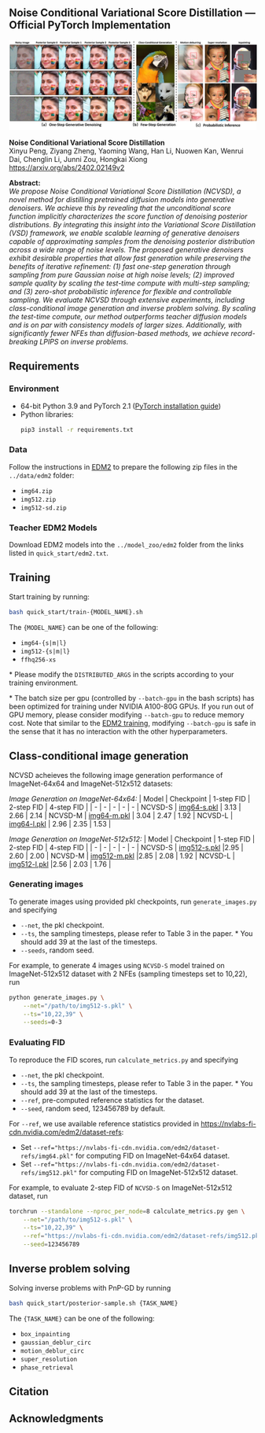 ## Noise Conditional Variational Score Distillation &mdash; Official PyTorch Implementation

![Overview](assets/overview.jpg "Overview")

**Noise Conditional Variational Score Distillation**  
Xinyu Peng, Ziyang Zheng, Yaoming Wang, Han Li, Nuowen Kan, Wenrui Dai, Chenglin Li, Junni Zou, Hongkai Xiong  
https://arxiv.org/abs/2402.02149v2

**Abstract:**  
*We propose Noise Conditional Variational Score Distillation (NCVSD), a novel method for distilling pretrained diffusion models into generative denoisers. We achieve this by revealing that the unconditional score function implicitly characterizes the score function of denoising posterior distributions. By integrating this insight into the Variational Score Distillation (VSD) framework, we enable scalable learning of generative denoisers capable of approximating samples from the denoising posterior distribution across a wide range of noise levels. The proposed generative denoisers exhibit desirable properties that allow fast generation while preserving the benefits of iterative refinement: (1) fast one-step generation through sampling from pure Gaussian noise at high noise levels; (2) improved sample quality by scaling the test-time compute with multi-step sampling; and (3) zero-shot probabilistic inference for flexible and controllable sampling. We evaluate NCVSD through extensive experiments, including class-conditional image generation and inverse problem solving. By scaling the test-time compute, our method outperforms teacher diffusion models and is on par with consistency models of larger sizes. Additionally, with significantly fewer NFEs than diffusion-based methods, we achieve record-breaking LPIPS on inverse problems.*

## Requirements

### Environment
- 64-bit Python 3.9 and PyTorch 2.1 ([PyTorch installation guide](https://pytorch.org))
- Python libraries:  
  ```bash
  pip3 install -r requirements.txt
  ```

### Data
Follow the instructions in [EDM2](https://github.com/NVlabs/edm2?tab=readme-ov-file#preparing-datasets) to prepare the following zip files in the `../data/edm2` folder:
- `img64.zip`
- `img512.zip`
- `img512-sd.zip`

### Teacher EDM2 Models
Download EDM2 models into the `../model_zoo/edm2` folder from the links listed in `quick_start/edm2.txt`.

## Training

Start training by running:
```bash
bash quick_start/train-{MODEL_NAME}.sh
```

The `{MODEL_NAME}` can be one of the following:
 - `img64-{s|m|l}`     
 - `img512-{s|m|l}`
 - `ffhq256-xs`

\* Please modify the `DISTRIBUTED_ARGS` in the scripts according to your training environment.

\* The batch size per gpu (controlled by `--batch-gpu` in the bash scripts) has been optimized for training under NVIDIA A100-80G GPUs. If you run out of GPU memory, please consider modifying `--batch-gpu` to reduce memory cost. Note that similar to the [EDM2 training](https://github.com/NVlabs/edm2?tab=readme-ov-file#training-new-models), modifying `--batch-gpu` is safe in the sense that it has no interaction with the other hyperparameters.  

## Class-conditional image generation

NCVSD acheieves the following image generation performance of ImageNet-64x64 and ImageNet-512x512 datasets:

*Image Generation on ImageNet-64x64:*
| Model | Checkpoint | 1-step FID | 2-step FID | 4-step FID |
| - | - | - | - | - |
NCVSD-S | [img64-s.pkl]() | 3.13 | 2.66 | 2.14 |
NCVSD-M | [img64-m.pkl]() | 3.04 | 2.47 | 1.92 |
NCVSD-L | [img64-l.pkl]() | 2.96 | 2.35 | 1.53 |

*Image Generation on ImageNet-512x512:*
| Model | Checkpoint | 1-step FID | 2-step FID | 4-step FID |
| - | - | - | - | - |
NCVSD-S | [img512-s.pkl]() |2.95 | 2.60 | 2.00 |
NCVSD-M | [img512-m.pkl]() |2.85 | 2.08 | 1.92 |
NCVSD-L | [img512-l.pkl]() |2.56 | 2.03 | 1.76 |

### Generating images

To generate images using provided pkl checkpoints, run `generate_images.py` and specifying
- `--net`, the pkl checkpoint.
- `--ts`, the sampling timesteps, please refer to Table 3 in the paper. * You should add 39 at the last of the timesteps. 
- `--seeds`, random seed.

For example, to generate 4 images using `NCVSD-S` model trained on ImageNet-512x512 dataset with 2 NFEs (sampling timesteps set to 10,22), run

```bash
python generate_images.py \
    --net="/path/to/img512-s.pkl" \
    --ts="10,22,39" \
    --seeds=0-3
```

### Evaluating FID

To reproduce the FID scores, run `calculate_metrics.py` and specifying
- `--net`, the pkl checkpoint.
- `--ts`, the sampling timesteps, please refer to Table 3 in the paper. * You should add 39 at the last of the timesteps.
- `--ref`, pre-computed reference statistics for the dataset.
- `--seed`, random seed, 123456789 by default.

For `--ref`, we use available reference statistics provided in https://nvlabs-fi-cdn.nvidia.com/edm2/dataset-refs:
- Set `--ref="https://nvlabs-fi-cdn.nvidia.com/edm2/dataset-refs/img64.pkl"` for computing FID on ImageNet-64x64 dataset.
- Set `--ref="https://nvlabs-fi-cdn.nvidia.com/edm2/dataset-refs/img512.pkl"` for computing FID on ImageNet-512x512 dataset.

For example, to evaluate 2-step FID of `NCVSD-S` on ImageNet-512x512 dataset, run

```bash
torchrun --standalone --nproc_per_node=8 calculate_metrics.py gen \
    --net="/path/to/img512-s.pkl" \
    --ts="10,22,39" \
    --ref="https://nvlabs-fi-cdn.nvidia.com/edm2/dataset-refs/img512.pkl" \
    --seed=123456789
```

## Inverse problem solving
Solving inverse problems with PnP-GD by running

```bash
bash quick_start/posterior-sample.sh {TASK_NAME}
```

The `{TASK_NAME}` can be one of the following:
- `box_inpainting`
- `gaussian_deblur_circ`
- `motion_deblur_circ`
- `super_resolution`
- `phase_retrieval`

## Citation

## Acknowledgments



